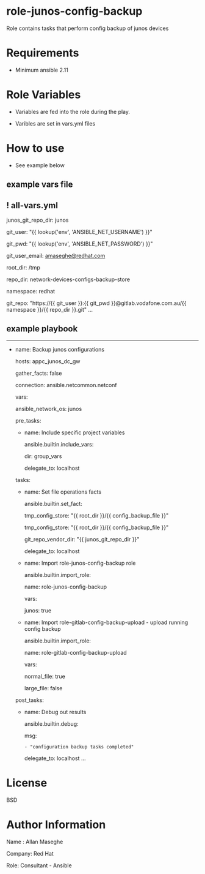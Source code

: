 # role-junos-config-backup
Role contains tasks that perform config backup of junos devices

# Requirements
- Minimum ansible 2.11

# Role Variables

- Variables are fed into the role during the play.

- Varibles are set in vars.yml files

# How to use
- See example below

## example vars file

! all-vars.yml
---
junos_git_repo_dir: junos

git_user: "{{ lookup('env', 'ANSIBLE_NET_USERNAME') }}"

git_pwd: "{{ lookup('env', 'ANSIBLE_NET_PASSWORD') }}"

git_user_email: amaseghe@redhat.com

root_dir: /tmp

repo_dir: network-devices-configs-backup-store

namespace: redhat

git_repo: "https://{{ git_user }}:{{ git_pwd }}@gitlab.vodafone.com.au/{{ namespace }}/{{ repo_dir }}.git"
...

## example playbook 
---

- name: Backup junos configurations

  hosts: appc_junos_dc_gw

  gather_facts: false

  connection: ansible.netcommon.netconf
  
  vars:

    ansible_network_os: junos

  pre_tasks:
    - name: Include specific project variables

      ansible.builtin.include_vars:

        dir: group_vars

      delegate_to: localhost

  tasks:

    - name: Set file operations facts

      ansible.builtin.set_fact:

        tmp_config_store: "{{ root_dir }}/{{ config_backup_file }}"

        tmp_config_store: "{{ root_dir }}/{{ config_backup_file }}"

        git_repo_vendor_dir: "{{ junos_git_repo_dir }}"

      delegate_to: localhost

    
    - name: Import role-junos-config-backup role

      ansible.builtin.import_role:

        name: role-junos-config-backup

      vars:

        junos: true

   
    - name: Import role-gitlab-config-backup-upload - upload running config backup

      ansible.builtin.import_role:

        name: role-gitlab-config-backup-upload

      vars:

        normal_file: true

        large_file: false


  post_tasks:

    - name: Debug out results

      ansible.builtin.debug:

        msg:

          - "configuration backup tasks completed"
          
      delegate_to: localhost
...


# License
BSD

# Author Information
Name : Allan Maseghe

Company: Red Hat

Role: Consultant - Ansible
